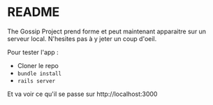 # README

The Gossip Project prend forme et peut maintenant apparaitre sur un serveur local. N'hesites pas à y jeter un coup d'oeil.

Pour tester l'app :
* Cloner le repo
* `bundle install`
* `rails server`

Et va voir ce qu'il se passe sur http://localhost:3000
